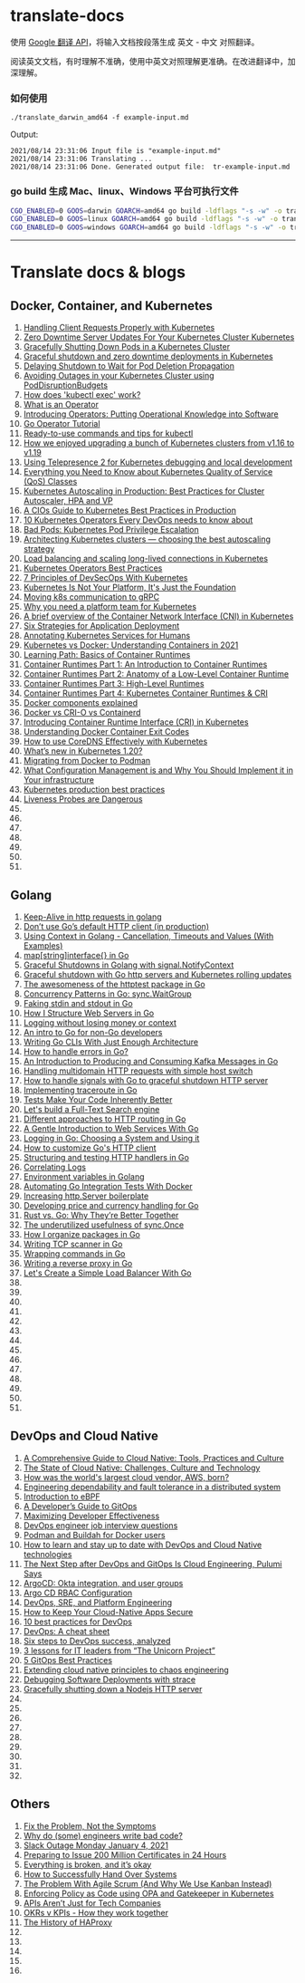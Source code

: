 # translate-docs

使用 [Google 翻译 API](https://translate.google.cn/)，将输入文档按段落生成 英文 - 中文 对照翻译。

阅读英文文档，有时理解不准确，使用中英文对照理解更准确。在改进翻译中，加深理解。

### 如何使用

```
./translate_darwin_amd64 -f example-input.md

```

Output:
```
2021/08/14 23:31:06 Input file is "example-input.md"
2021/08/14 23:31:06 Translating ...
2021/08/14 23:31:06 Done. Generated output file:  tr-example-input.md
```

### go build 生成 Mac、linux、Windows 平台可执行文件

```sh
CGO_ENABLED=0 GOOS=darwin GOARCH=amd64 go build -ldflags "-s -w" -o translate_darwin_amd64 translate.go
CGO_ENABLED=0 GOOS=linux GOARCH=amd64 go build -ldflags "-s -w" -o translate_linux_amd64 translate.go
CGO_ENABLED=0 GOOS=windows GOARCH=amd64 go build -ldflags "-s -w" -o translate_windows_amd64.exe translate.go
```

---

# Translate docs & blogs

## Docker, Container, and Kubernetes

1. [Handling Client Requests Properly with Kubernetes](docs/tr-1-Handling-Client-Requests-Properly-with-Kubernetes.md)
1. [Zero Downtime Server Updates For Your Kubernetes Cluster Kubernetes](docs/tr-2-zero-downtime-server-updates-for-your-kubernetes-cluster.md)
1. [Gracefully Shutting Down Pods in a Kubernetes Cluster](docs/tr-3-gracefully-shutting-down-pods-in-a-kubernetes-cluster.md)
1. [Graceful shutdown and zero downtime deployments in Kubernetes](docs/tr-68-graceful-shutdown.md)
1. [Delaying Shutdown to Wait for Pod Deletion Propagation](docs/tr-4-delaying-shutdown-to-wait-for-pod-deletion-propagation.md)
1. [Avoiding Outages in your Kubernetes Cluster using PodDisruptionBudgets](docs/tr-5-avoiding-outages-in-your-kubernetes-cluster-using-poddisruptionbudgets.md)
1. [How does 'kubectl exec' work?](docs/tr-6-how-kubectl-exec-works.md)
1. [What is an Operator](docs/tr-16-what-is-an-operator.md)
1. [Introducing Operators: Putting Operational Knowledge into Software](docs/tr-17-introducing-operators.md)
1. [Go Operator Tutorial](docs/tr-18-Go-Operator-Tutorial.md)
1. [Ready-to-use commands and tips for kubectl](docs/tr-19-ready-to-use-commands-and-tips-for-kubectl.md)
1. [How we enjoyed upgrading a bunch of Kubernetes clusters from v1.16 to v1.19](docs/tr-20-how-we-enjoyed-upgrading-kubernetes-clusters.md)
1. [Using Telepresence 2 for Kubernetes debugging and local development](docs/tr-21-telepresence-2-local-development.md)
1. [Everything you Need to Know about Kubernetes Quality of Service (QoS) Classes](docs/tr-29-everything-you-need-to-know-about-kubernetes-quality-of-service-qos-classes.md)
1. [Kubernetes Autoscaling in Production: Best Practices for Cluster Autoscaler, HPA and VP](docs/tr-33-kubernetes-in-production-best-practices-for-cluster-autoscaler-hpa-and-vpa.md)
1. [A CIOs Guide to Kubernetes Best Practices in Production](docs/tr-34-a-cios-guide-to-kubernetes-best-practices-in-production.md)
1. [10 Kubernetes Operators Every DevOps needs to know about](docs/tr-31-10-kubernetes-operators-every-devops-needs-to-know-about.md)
1. [Bad Pods: Kubernetes Pod Privilege Escalation](docs/tr-67-bad-pods-kubernetes-pod-privilege-escalation.md)
1. [Architecting Kubernetes clusters — choosing the best autoscaling strategy](docs/tr-70-kubernetes-autoscaling-strategies.md)
1. [Load balancing and scaling long-lived connections in Kubernetes](docs/tr-71-kubernetes-long-lived-connections.md)
1. [Kubernetes Operators Best Practices](docs/tr-72-kubernetes-operators-best-practices.md)
1. [7 Principles of DevSecOps With Kubernetes](docs/tr-79-seven-principles-of-devsecops-with-kubernetes.md)
1. [Kubernetes Is Not Your Platform, It's Just the Foundation](docs/tr-77-kubernetes-successful-adoption-foundation.md)
1. [Moving k8s communication to gRPC](docs/tr-80-moving-k8s-communication-to-grpc.md)
1. [Why you need a platform team for Kubernetes](docs/tr-81-why-you-need-a-platform-team-for-kubernetes.md)
1. [A brief overview of the Container Network Interface (CNI) in Kubernetes](docs/tr-82-cni-kubernetes.md)
1. [Six Strategies for Application Deployment](docs/tr-85-deployment-strategies.md)
1. [Annotating Kubernetes Services for Humans](docs/tr-86-annotating-k8s-for-humans.md)
1. [Kubernetes vs Docker: Understanding Containers in 2021](docs/tr-8-kubernetes-vs-docker.md)
1. [Learning Path: Basics of Container Runtimes](docs/tr-7-basics-of-container-runtimes.md)
1. [Container Runtimes Part 1: An Introduction to Container Runtimes](docs/tr-9-container-runtimes-part-1-introduction-container-r.md)
1. [Container Runtimes Part 2: Anatomy of a Low-Level Container Runtime](docs/tr-10-container-runtimes-part-2-anatomy-low-level.md)
1. [Container Runtimes Part 3: High-Level Runtimes](docs/tr-11-container-runtimes-part-3-high-level-runtimes.md)
1. [Container Runtimes Part 4: Kubernetes Container Runtimes & CRI](docs/tr-12-container-runtimes-part-4-kubernetes-container-run.md)
1. [Docker components explained](docs/tr-13-docker-components-explained.md)
1. [Docker vs CRI-O vs Containerd](docs/tr-14-docker-vs-cri-o-vs-containerd.md)
1. [Introducing Container Runtime Interface (CRI) in Kubernetes](docs/tr-15-container-runtime-interface-cri-in-kubernetes.md)
1. [Understanding Docker Container Exit Codes](docs/tr-28-understanding-docker-container-exit-codes.md)
1. [How to use CoreDNS Effectively with Kubernetes](docs/tr-using-coredns-effectively-kubernetes.md)
1. [What’s new in Kubernetes 1.20?](docs/tr-whats-new-kubernetes-1-20.md)
1. [Migrating from Docker to Podman](docs/tr-migrating-to-podman.md)
1. [What Configuration Management is and Why You Should Implement it in Your infrastructure](docs/tr-kubernetes-configuration-management-101.md)
1. [Kubernetes production best practices](docs/tr-production-best-practices.md)
1. [Liveness Probes are Dangerous](docs/tr-kubernetes-liveness-probes-are-dangerous.md)
1. [](docs/)
1. [](docs/)
1. [](docs/)
1. [](docs/)
1. [](docs/)
1. [](docs/)
1. [](docs/)

## Golang

1. [Keep-Alive in http requests in golang](docs/tr-22-keep-alive-http-requests-in-golang.md)
1. [Don’t use Go’s default HTTP client (in production)](docs/tr-23-don-t-use-go-s-default-http-client.md)
1. [Using Context in Golang - Cancellation, Timeouts and Values (With Examples)](docs/tr-26-context-cancellation-and-values.md)
1. [map[string]interface{} in Go](docs/tr-27-map-string-interface.md)
1. [Graceful Shutdowns in Golang with signal.NotifyContext](docs/36-graceful-shutdowns-in-golang-with-signal-notify-context.md)
1. [Graceful shutdown with Go http servers and Kubernetes rolling updates](docs/tr-37-graceful-shutdown-with-go-http-servers-and-kubernetes-rolling-updates.md)
1. [The awesomeness of the httptest package in Go](docs/tr-38-golang-mockmania-httptest.md)
1. [Concurrency Patterns in Go: sync.WaitGroup](docs/tr-39-concurrency-patterns-in-go-sync-waitgroup.md)
1. [Faking stdin and stdout in Go](docs/tr-40-faking-stdin-and-stdout-in-go.md)
1. [How I Structure Web Servers in Go](docs/tr-41-golang-structure-web-servers.md)
1. [Logging without losing money or context](docs/tr-42-log-without-losing-context.md)
1. [An intro to Go for non-Go developers](docs/tr-43-go-intro.md)
1. [Writing Go CLIs With Just Enough Architecture](docs/tr-44-go-cli-how-to-and-advice.md)
1. [How to handle errors in Go?](docs/tr-45-how-to-handle-errors-in-go-5-rules.md)
1. [An Introduction to Producing and Consuming Kafka Messages in Go](docs/tr-46-an-introduction-to-producing-and-consuming-kafka-messages-in-go.md)
1. [Handling multidomain HTTP requests with simple host switch](docs/tr-47-go-multidomain-host-switch.md)
1. [How to handle signals with Go to graceful shutdown HTTP server](docs/tr-48-handle-signals-to-graceful-shutdown-http-server.md)
1. [Implementing traceroute in Go](docs/tr-49-implementing-traceroute-in-go.md)
1. [Tests Make Your Code Inherently Better](docs/tr-50-tests-make-your-code-inherently-better.md)
1. [Let's build a Full-Text Search engine](docs/tr-51-lets-build-a-full-text-search-engine.md)
1. [Different approaches to HTTP routing in Go](docs/tr-52-go-routing.md)
1. [A Gentle Introduction to Web Services With Go](docs/tr-53-go-web-services.md)
1. [Logging in Go: Choosing a System and Using it](docs/tr-54-golang-logging.md)
1. [How to customize Go's HTTP client](docs/tr-55-customize-http-client.md)
1. [Structuring and testing HTTP handlers in Go](docs/tr-56-structuring-and-testing-http-handlers-in-go.md)
1. [Correlating Logs](docs/tr-57-correlating-logs.md)
1. [Environment variables in Golang](docs/tr-58-environment-variables-in-golang.md)
1. [Automating Go Integration Tests With Docker](docs/tr-59-golang-docker-integration-tests.md)
1. [Increasing http.Server boilerplate](docs/tr-60-increasing-http-server-boilerplate-go.md)
1. [Developing price and currency handling for Go](docs/tr-61-price-currency-handling-go.md)
1. [Rust vs. Go: Why They’re Better Together](docs/tr-78-rust-vs-go-why-theyre-better-together.md)
1. [The underutilized usefulness of sync.Once](docs/tr-83-synconce.md)
1. [How I organize packages in Go](docs/tr-how-i-organize-packages-in-go.md)
1. [Writing TCP scanner in Go](docs/tr-tcp-scanner-in-go.md)
1. [Wrapping commands in Go](docs/tr-wrapping-commands-with-go.md)
1. [Writing a reverse proxy in Go](docs/tr-writing-proxy-in-go.md)
1. [Let's Create a Simple Load Balancer With Go](docs/tr-lets-create-a-simple-lb-go.md)
1. [](docs/)
1. [](docs/)
1. [](docs/)
1. [](docs/)
1. [](docs/)
1. [](docs/)
1. [](docs/)
1. [](docs/)
1. [](docs/)
1. [](docs/)
1. [](docs/)
1. [](docs/)
1. [](docs/)
1. [](docs/)

## DevOps and Cloud Native

1. [A Comprehensive Guide to Cloud Native: Tools, Practices and Culture](docs/tr-32-a-comprehensive-guide-to-cloud-native-tools-practices-and-culture.md)
1. [The State of Cloud Native: Challenges, Culture and Technology](docs/tr-30-the-state-of-cloud-native-challenges-culture-and-technology.md)
1. [How was the world's largest cloud vendor, AWS, born?](docs/tr-35-how-aws-born.md)
1. [Engineering dependability and fault tolerance in a distributed system](docs/tr-75-engineering-dependability-and-fault-tolerance-in-a-distributed-system.md)
1. [Introduction to eBPF](docs/tr-69-introduction-to-ebpf.md)
1. [A Developer’s Guide to GitOps](docs/tr-62-gitops-developers-guide.md)
1. [Maximizing Developer Effectiveness](docs/tr-63-developer-effectiveness.md)
1. [DevOps engineer job interview questions](docs/tr-64-top-devops-engineer-interview-questions.md)
1. [Podman and Buildah for Docker users](docs/tr-65-podman-and-buildah-for-docker-users.md)
1. [How to learn and stay up to date with DevOps and Cloud Native technologies](docs/tr-how-to-learn-and-stay-up-to-date-with-devops-and-cloud-native-technologies-44526658a4fb.md)
1. [The Next Step after DevOps and GitOps Is Cloud Engineering, Pulumi Says](docs/tr-the-next-step-after-devops-and-gitops-is-cloud-engineering-pulumi-says.md)
1. [ArgoCD: Okta integration, and user groups](docs/tr-argocd-okta-integration-and-user-groups.md)
1. [Argo CD RBAC Configuration](docs/tr-argo-cd-rbac.md)
1. [DevOps, SRE, and Platform Engineering](docs/tr-dev-devops-sre.md)
1. [How to Keep Your Cloud-Native Apps Secure](docs/tr-How-to-Keep-Your-Cloud-Native-Apps-Secure.md)
1. [10 best practices for DevOps](docs/tr-10-best-practices-for-devops.md)
1. [DevOps: A cheat sheet](docs/tr-devops-the-smart-persons-guide.md)
1. [Six steps to DevOps success, analyzed](docs/tr-six-steps-to-successful-devops-success-analyzed.md)
1. [3 lessons for IT leaders from “The Unicorn Project”](docs/tr-3-lessons-it-leaders-unicorn-project.md)
1. [5 GitOps Best Practices](docs/tr-5-gitops-best-practices-d95cb0cbe9ff.md)
1. [Extending cloud native principles to chaos engineering](docs/tr-cloud-native-chaos-engineering-enhancing-kubernetes-application-resiliency.md)
1. [Debugging Software Deployments with strace](docs/tr-deployment_debugging_strace.md)
1. [Gracefully shutting down a Nodejs HTTP server](docs/tr-gracefully-shutting-down-a-nodejs-http-server.md)
1. [](docs/)
1. [](docs/)
1. [](docs/)
1. [](docs/)
1. [](docs/)
1. [](docs/)
1. [](docs/)
1. [](docs/)
1. [](docs/)


## Others

1. [Fix the Problem, Not the Symptoms](docs/tr-24-fix-problem-not-symptoms.md)
1. [Why do (some) engineers write bad code?](docs/tr-25-why-engineers-write-bad-code.md)
1. [Slack Outage Monday January 4, 2021](docs/tr-66-slack-outage.md)
1. [Preparing to Issue 200 Million Certificates in 24 Hours](docs/tr-74-200m-certs-24hrs.md)
1. [Everything is broken, and it’s okay](docs/tr-76-failure-is-okay.md)
1. [How to Successfully Hand Over Systems](docs/tr-87-how-to-successfully-hand-over-systems.md)
1. [The Problem With Agile Scrum (And Why We Use Kanban Instead)](docs/tr-88-why-cloudzero-uses-kanban.md)
1. [Enforcing Policy as Code using OPA and Gatekeeper in Kubernetes](docs/tr-enforcing-policy-as-code-using-opa-and-gatekeeper-in-kubernetes.md)
1. [APIs Aren’t Just for Tech Companies](docs/tr-apis-arent-just-for-tech-companies.md)
1. [OKRs v KPIs - How they work together](docs/tr-kr-v-kpis-a-helpful-primer.md)
1. [The History of HAProxy](docs/tr-the-history-of-haproxy.md)
1. [](docs/)
1. [](docs/)
1. [](docs/)
1. [](docs/)
1. [](docs/)
